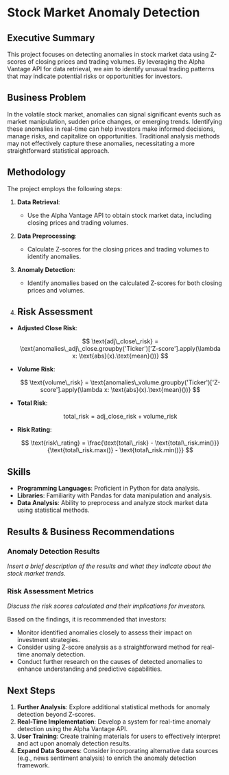 # Stock Market Anomaly Detection

## Executive Summary

This project focuses on detecting anomalies in stock market data using Z-scores of closing prices and trading volumes. By leveraging the Alpha Vantage API for data retrieval, we aim to identify unusual trading patterns that may indicate potential risks or opportunities for investors.

## Business Problem

In the volatile stock market, anomalies can signal significant events such as market manipulation, sudden price changes, or emerging trends. Identifying these anomalies in real-time can help investors make informed decisions, manage risks, and capitalize on opportunities. Traditional analysis methods may not effectively capture these anomalies, necessitating a more straightforward statistical approach.

## Methodology

The project employs the following steps:

1. **Data Retrieval**:
   - Use the Alpha Vantage API to obtain stock market data, including closing prices and trading volumes.

2. **Data Preprocessing**:
   - Calculate Z-scores for the closing prices and trading volumes to identify anomalies.

3. **Anomaly Detection**:
   - Identify anomalies based on the calculated Z-scores for both closing prices and volumes.

4. ## Risk Assessment

- **Adjusted Close Risk**:

  $$
  \text{adj\_close\_risk} = \text{anomalies\_adj\_close.groupby('Ticker')['Z-score'].apply(\lambda x: \text{abs}(x).\text{mean}())}
  $$

- **Volume Risk**:

  $$
  \text{volume\_risk} = \text{anomalies\_volume.groupby('Ticker')['Z-score'].apply(\lambda x: \text{abs}(x).\text{mean}())}
  $$

- **Total Risk**:

  $$
  \text{total\_risk} = \text{adj\_close\_risk} + \text{volume\_risk}
  $$

- **Risk Rating**:

  $$
  \text{risk\_rating} = \frac{\text{total\_risk} - \text{total\_risk.min()}}{\text{total\_risk.max()} - \text{total\_risk.min()}}
  $$



## Skills

- **Programming Languages**: Proficient in Python for data analysis.
- **Libraries**: Familiarity with Pandas for data manipulation and analysis.
- **Data Analysis**: Ability to preprocess and analyze stock market data using statistical methods.

## Results & Business Recommendations

### Anomaly Detection Results

*Insert a brief description of the results and what they indicate about the stock market trends.*

### Risk Assessment Metrics

*Discuss the risk scores calculated and their implications for investors.*

Based on the findings, it is recommended that investors:

- Monitor identified anomalies closely to assess their impact on investment strategies.
- Consider using Z-score analysis as a straightforward method for real-time anomaly detection.
- Conduct further research on the causes of detected anomalies to enhance understanding and predictive capabilities.

## Next Steps

1. **Further Analysis**: Explore additional statistical methods for anomaly detection beyond Z-scores.
2. **Real-Time Implementation**: Develop a system for real-time anomaly detection using the Alpha Vantage API.
3. **User Training**: Create training materials for users to effectively interpret and act upon anomaly detection results.
4. **Expand Data Sources**: Consider incorporating alternative data sources (e.g., news sentiment analysis) to enrich the anomaly detection framework.
